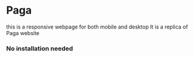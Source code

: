 # Paga 
this is a responsive webpage for both mobile and desktop
It is a replica of Paga website 

### No installation needed
